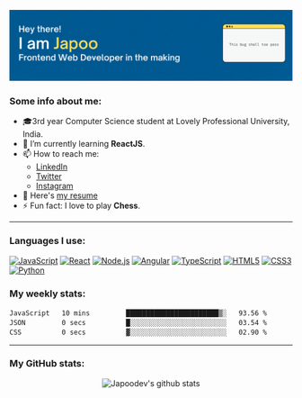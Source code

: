 ![Banner](./assets/banner.png)

### Some info about me:
- 🎓3rd year Computer Science student at Lovely Professional University, India.
- 🌱 I’m currently learning **ReactJS**.
- 📫 How to reach me: 
    - [LinkedIn](https://www.linkedin.com/in/japoo)
    - [Twitter](https://twitter.com/jap_ooo)
    - [Instagram](https://instagram.com/jap.oo)
- 📄 Here's [my resume](https://drive.google.com/file/d/1FHnj2cwilSvmirE88HClSvaGG2AWG7G_/view?usp=sharing)
- ⚡ Fun fact: I love to play **Chess**.

---

### Languages I use:
[![JavaScript](https://img.shields.io/badge/--F7DF1E?logo=javascript&logoColor=000)](https://www.javascript.com/)
[![React](https://img.shields.io/badge/--61DAFB?logo=react&logoColor=000)](https://reactjs.org/)
[![Node.js](https://img.shields.io/badge/--339933?logo=node.js&logoColor=fff)](https://nodejs.org)
[![Angular](https://img.shields.io/badge/--DD0031?logo=angular&logoColor=fff)](https://angular.io)
[![TypeScript](https://img.shields.io/badge/--3178C6?logo=typescript&logoColor=fff)](https://www.typescriptlang.org)
[![HTML5](https://img.shields.io/badge/--E34F26?logo=html5&logoColor=fff)](https://developer.mozilla.org/en-US/docs/Web/Guide/HTML/HTML5)
[![CSS3](https://img.shields.io/badge/--1572B6?logo=css3&logoColor=fff)](https://developer.mozilla.org/en-US/docs/Web/CSS)
[![Python](https://img.shields.io/badge/--3776AB?logo=python&logoColor=fff)](https://www.python.org)

### My weekly stats:
<!--START_SECTION:waka-->

```txt
JavaScript   10 mins         ███████████████████████▒░   93.56 %
JSON         0 secs          █░░░░░░░░░░░░░░░░░░░░░░░░   03.54 %
CSS          0 secs          ▓░░░░░░░░░░░░░░░░░░░░░░░░   02.90 %
```

<!--END_SECTION:waka-->
---
### My GitHub stats:
<p align="center">
  <img src="https://github-readme-stats.vercel.app/api?username=japoodev&show_icons=true&count_private=true" alt="Japoodev's github stats" />
</p>